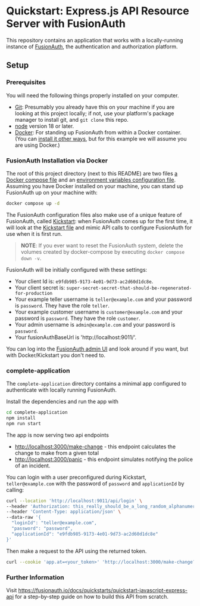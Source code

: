 # Quickstart: Express.js API Resource Server with FusionAuth

This repository contains an application that works with a locally-running instance of [FusionAuth](https://fusionauth.io/), the authentication and authorization platform.

## Setup

### Prerequisites
You will need the following things properly installed on your computer.

* [Git](http://git-scm.com/): Presumably you already have this on your machine if you are looking at this project locally; if not, use your platform's package manager to install git, and `git clone` this repo.
* [node](https://nodejs.org/en/download) version 18 or later.
* [Docker](https://www.docker.com): For standing up FusionAuth from within a Docker container. (You can [install it other ways](https://fusionauth.io/docs/v1/tech/installation-guide/), but for this example we will assume you are using Docker.)

### FusionAuth Installation via Docker

The root of this project directory (next to this README) are two files [a Docker compose file](./docker-compose.yml) and an [environment variables configuration file](./.env). Assuming you have Docker installed on your machine, you can stand up FusionAuth up on your machine with:

```sh
docker compose up -d
```

The FusionAuth configuration files also make use of a unique feature of FusionAuth, called [Kickstart](https://fusionauth.io/docs/v1/tech/installation-guide/kickstart): when FusionAuth comes up for the first time, it will look at the [Kickstart file](./kickstart/kickstart.json) and mimic API calls to configure FusionAuth for use when it is first run.

> **NOTE**: If you ever want to reset the FusionAuth system, delete the volumes created by docker-compose by executing `docker compose down -v`.

FusionAuth will be initially configured with these settings:

* Your client Id is: `e9fdb985-9173-4e01-9d73-ac2d60d1dc8e`.
* Your client secret is: `super-secret-secret-that-should-be-regenerated-for-production`
* Your example teller username is `teller@example.com` and your password is `password`. They have the role `teller`.
* Your example customer username is `customer@example.com` and your password is `password`. They have the role `customer`.
* Your admin username is `admin@example.com` and your password is `password`.
* Your fusionAuthBaseUrl is 'http://localhost:9011/'.

You can log into the [FusionAuth admin UI](http://localhost:9011/admin) and look around if you want, but with Docker/Kickstart you don't need to.

### complete-application

The `complete-application` directory contains a minimal app configured to authenticate with locally running FusionAuth.

Install the dependencies and run the app with

```sh
cd complete-application
npm install
npm run start
```

The app is now serving two api endpoints
 - [http://localhost:3000/make-change](http://localhost:3000/make-change) - this endpoint calculates the change to make from a given total
 - [http://localhost:3000/panic](http://localhost:3000/panic) - this endpoint simulates notifying the police of an incident.

You can login with a user preconfigured during Kickstart, `teller@example.com` with the password of `password` and `applicationId` by calling:

```sh
curl --location 'http://localhost:9011/api/login' \
--header 'Authorization: this_really_should_be_a_long_random_alphanumeric_value_but_this_still_works' \
--header 'Content-Type: application/json' \
--data-raw '{
  "loginId": "teller@example.com",
  "password": "password",
  "applicationId": "e9fdb985-9173-4e01-9d73-ac2d60d1dc8e"
}'
```

Then make a request to the API using the returned token.

```sh
curl --cookie 'app.at=<your_token>' 'http://localhost:3000/make-change?total=1.02'
```

### Further Information

Visit https://fusionauth.io/docs/quickstarts/quickstart-javascript-express-api for a step-by-step guide on how to build this API from scratch.
